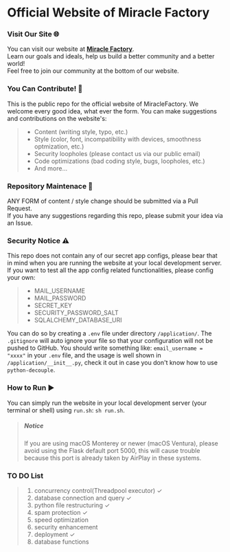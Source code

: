 # Official Website of Miracle Factory

### Visit Our Site 🌐
You can visit our website at [**Miracle Factory**](https://miraclefactory.co/).   
Learn our goals and ideals, help us build a better community and a better world!  
Feel free to join our community at the bottom of our website.

### You Can Contribute! 🌟
This is the public repo for the official website of MiracleFactory. We welcome every good idea, what ever the form. 
You can make suggestions and contributions on the website's:    
> * Content (writing style, typo, etc.)
> * Style (color, font, incompatibility with devices, smoothness optmization, etc.)
> * Security loopholes (please contact us via our public email)
> * Code optimizations (bad coding style, bugs, loopholes, etc.)
> * And more...

### Repository Maintenace 🔨
ANY FORM of content / style change should be submitted via a Pull Request.   
If you have any suggestions regarding this repo, please submit your idea via an Issue.   

### Security Notice ⚠️
This repo does not contain any of our secret app configs, please bear that in mind when you are running the website at your local development server. 
If you want to test all the app config related functionalities, please config your own:   
> * MAIL_USERNAME
> * MAIL_PASSWORD
> * SECRET_KEY
> * SECURITY_PASSWORD_SALT
> * SQLALCHEMY_DATABASE_URI

You can do so by creating a `.env` file under directory `/application/`. 
The `.gitignore` will auto ignore your file so that your configuration will not be pushed to GitHub. 
You should write something like: `email_username = "xxxx"` in your `.env` file, and the usage is well shown in `/application/__init__.py`, 
check it out in case you don't know how to use `python-decouple`.   

### How to Run ▶️
You can simply run the website in your local development server (your terminal or shell) using `run.sh`: `sh run.sh`.   
> ##### Notice
> If you are using macOS Monterey or newer (macOS Ventura), please avoid using the Flask default port 5000, 
this will cause trouble because this port is already taken by AirPlay in these systems.   

### TO DO List
> 1. concurrency control(Threadpool executor) ✓
> 2. database connection and query ✓
> 3. python file restructuring ✓
> 4. spam protection ✓
> 5. speed optimization
> 6. security enhancement
> 7. deployment ✓
> 8. database functions
